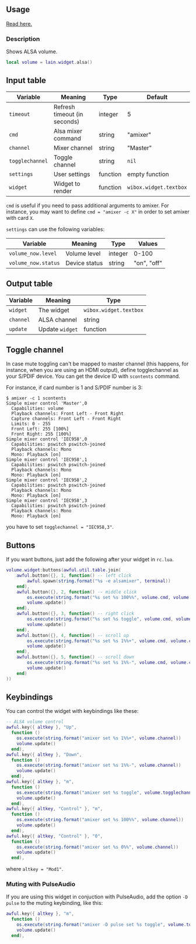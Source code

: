 ## Usage

[Read here.](https://github.com/lcpz/lain/wiki/Widgets#usage)

### Description

Shows ALSA volume.

```lua
local volume = lain.widget.alsa()
```

## Input table

Variable | Meaning | Type | Default
--- | --- | --- | ---
`timeout` | Refresh timeout (in seconds) | integer | 5
`cmd` | Alsa mixer command | string | "amixer"
`channel` | Mixer channel | string | "Master"
`togglechannel` | Toggle channel | string | `nil`
`settings` | User settings | function | empty function
`widget` | Widget to render | function | `wibox.widget.textbox`

`cmd` is useful if you need to pass additional arguments to amixer. For instance, you may want to define `cmd = "amixer -c X"` in order to set amixer with card `X`.

`settings` can use the following variables:

Variable | Meaning | Type | Values
--- | --- | --- | ---
`volume_now.level` | Volume level | integer | 0-100
`volume_now.status` | Device status | string | "on", "off"

## Output table

Variable | Meaning | Type
--- | --- | ---
`widget` | The widget | `wibox.widget.textbox`
`channel` | ALSA channel | string
`update` | Update `widget` | function

## Toggle channel

In case mute toggling can't be mapped to master channel (this happens, for instance, when you are using an HDMI output), define togglechannel as your S/PDIF device. You can get the device ID with `scontents` command.

For instance, if card number is 1 and S/PDIF number is 3:

```shell
$ amixer -c 1 scontents
Simple mixer control 'Master',0
  Capabilities: volume
  Playback channels: Front Left - Front Right
  Capture channels: Front Left - Front Right
  Limits: 0 - 255
  Front Left: 255 [100%]
  Front Right: 255 [100%]
Simple mixer control 'IEC958',0
  Capabilities: pswitch pswitch-joined
  Playback channels: Mono
  Mono: Playback [on]
Simple mixer control 'IEC958',1
  Capabilities: pswitch pswitch-joined
  Playback channels: Mono
  Mono: Playback [on]
Simple mixer control 'IEC958',2
  Capabilities: pswitch pswitch-joined
  Playback channels: Mono
  Mono: Playback [on]
Simple mixer control 'IEC958',3
  Capabilities: pswitch pswitch-joined
  Playback channels: Mono
  Mono: Playback [on]
```

you have to set `togglechannel = "IEC958,3"`.

## Buttons

If you want buttons, just add the following after your widget in `rc.lua`.

```lua
volume.widget:buttons(awful.util.table.join(
    awful.button({}, 1, function() -- left click
        awful.spawn(string.format("%s -e alsamixer", terminal))
    end),
    awful.button({}, 2, function() -- middle click
        os.execute(string.format("%s set %s 100%%", volume.cmd, volume.channel))
        volume.update()
    end),
    awful.button({}, 3, function() -- right click
        os.execute(string.format("%s set %s toggle", volume.cmd, volume.togglechannel or volume.channel))
        volume.update()
    end),
    awful.button({}, 4, function() -- scroll up
        os.execute(string.format("%s set %s 1%%+", volume.cmd, volume.channel))
        volume.update()
    end),
    awful.button({}, 5, function() -- scroll down
        os.execute(string.format("%s set %s 1%%-", volume.cmd, volume.channel))
        volume.update()
    end)
))
```

## Keybindings

You can control the widget with keybindings like these:

```lua
-- ALSA volume control
awful.key({ altkey }, "Up",
  function ()
    os.execute(string.format("amixer set %s 1%%+", volume.channel))
    volume.update()
  end),
awful.key({ altkey }, "Down",
  function ()
    os.execute(string.format("amixer set %s 1%%-", volume.channel))
    volume.update()
  end),
awful.key({ altkey }, "m",
  function ()
    os.execute(string.format("amixer set %s toggle", volume.togglechannel or volume.channel))
    volume.update()
  end),
awful.key({ altkey, "Control" }, "m",
  function ()
    os.execute(string.format("amixer set %s 100%%", volume.channel))
    volume.update()
  end),
awful.key({ altkey, "Control" }, "0",
  function ()
    os.execute(string.format("amixer set %s 0%%", volume.channel))
    volume.update()
  end),
```

where `altkey = "Mod1"`.

### Muting with PulseAudio

If you are using this widget in conjuction with PulseAudio, add the option `-D pulse` to the muting keybinding, like this:

```lua
awful.key({ altkey }, "m",
  function ()
    os.execute(string.format("amixer -D pulse set %s toggle", volume.togglechannel or volume.channel))
    volume.update()
  end),
```
